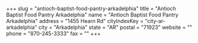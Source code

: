 +++
slug = "antioch-baptist-food-pantry-arkadelphia"
title = "Antioch Baptist Food Pantry Arkadelphia"
name = "Antioch Baptist Food Pantry Arkadelphia"
address = "1455 Hearn Rd"
cityIndexKey = "city-ar-arkadelphia"
city = "Arkadelphia"
state = "AR"
postal = "71923"
website = ""
phone = "870-245-3333"
fax = ""
+++
